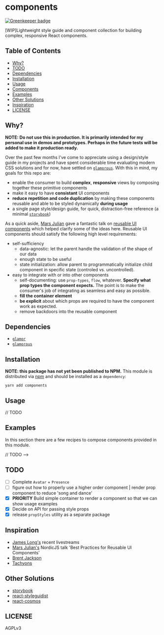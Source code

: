 # components

[![Greenkeeper badge](https://badges.greenkeeper.io/peterschussheim/components.svg)](https://greenkeeper.io/)

[WIP]Lightweight style guide and component collection for building complex, responsive React components.

## Table of Contents
- [Why?](#why)
- [TODO](#todo)
- [Dependencies](#dependencies)
- [Installation](#installation)
- [Usage](#usage)
- [Components](#components)
- [Examples](#examples)
- [Other Solutions](#other-solutions)
- [Inspiration](#inspiration)
- [LICENSE](#license)

## Why?

**NOTE: Do not use this in production.  It is primarily intended for my personal use in demos and prototypes.  Perhaps in the future tests will be added to make it production ready.**

Over the past few months I've come to appreciate using a design/style guide in my projects and have spent considerable time evaluating modern CSS solutions and for now, have settled on [`glamorous`](https://github.com/paypal/glamorous).  With this in mind, my goals for this repo are:

- enable the consumer to build **complex**, **responsive** views by composing together these primitive components
- make it easy to have **consistant** UI components
- **reduce repetition and code duplication** by making these components reusable and able to be styled dynamically **during usage**
- a single page style/design guide, for quick, distraction-free reference (a minimal [`storybook`](https://github.com/storybooks/storybook))

As a quick aside, [Mars Julian](https://twitter.com/marsjosephine) gave a fantastic talk on [reusable UI components](https://www.youtube.com/watch?v=rMFI1HtuFv4) which helped clarify some of the ideas here.  Reusable UI components should satisfy the following high level requirements:

- self-sufficiency
  - data-agnostic: let the parent handle the validation of the shape of our data
  - enough state to be useful
  - state initialization: allow parent to programmatically initialize child component in specific state (controled vs. uncontrolled).
- easy to integrate with or into other components
  - self-documenting: use `prop-types`, `flow`,  whatever. **Specify what prop types the component expects.** The point is to make the consumer's job of integrating as seamless and easy as possible.
  - **fill the container element**
  - **be explicit** about which props are required to have the component work as expected.
  - remove backdoors into the reusable component
## Dependencies

- [`glamor`](https://github.com/threepointone/glamor)
- [`glamorous`](https://github.com/paypal/glamorous)

## Installation

**NOTE: this package has not yet been published to NPM.**
This module is distributed via [npm](https://npm.com) and should be installed as a `dependency`:

```
yarn add components
```

## Usage

// TODO

## Examples

In this section there are a few recipes to compose components provided in this module.

// TODO -->

## TODO

- [ ] Complete `Avatar` + `Presence`
- [ ] figure out how to properly use a higher order component | render prop component to reduce 'song and dance'
- [x] **PRIORITY** Build simple container to render a component so that we can show usage examples
- [x] Decide on API for passing style props
- [x] release `propStyles` utility as a separate package

## Inspiration

- [James Long's](https://github.com/jlongster) recent livestreams
- [Mars Julian's](https://speakerd.s3.amazonaws.com/presentations/91fb936361b14e0391d5098cc2e2a7ab/2017.09.07_React_plus_X_.pdf) NordicJS talk 'Best Practices for Reusable UI Components'
- [Brent Jackson](https://twitter.com/jxnblk)
- [Tachyons](http://github.com/tachyons-css/tachyons/)

## Other Solutions

- [storybook](https://github.com/storybooks/storybook)
- [react-styleguidist](https://github.com/styleguidist/react-styleguidist)
- [react-cosmos](https://github.com/react-cosmos/react-cosmos)

## LICENSE

AGPLv3
